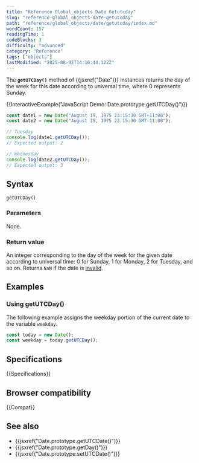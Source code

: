 ```yaml
---
title: "Reference Global_objects Date Getutcday"
slug: "reference-global_objects-date-getutcday"
path: "reference/global_objects/date/getutcday/index.md"
wordCount: 157
readingTime: 1
codeBlocks: 3
difficulty: "advanced"
category: "Reference"
tags: ["objects"]
lastModified: "2025-08-02T14:16:44.122Z"
---
```



The **`getUTCDay()`** method of {{jsxref("Date")}} instances returns the day of the week for this date according to universal time, where 0 represents Sunday.

{{InteractiveExample("JavaScript Demo: Date.prototype.getUTCDay()")}}

```js interactive-example
const date1 = new Date("August 19, 1975 23:15:30 GMT+11:00");
const date2 = new Date("August 19, 1975 23:15:30 GMT-11:00");

// Tuesday
console.log(date1.getUTCDay());
// Expected output: 2

// Wednesday
console.log(date2.getUTCDay());
// Expected output: 3
```

## Syntax

```js-nolint
getUTCDay()
```

### Parameters

None.

### Return value

An integer corresponding to the day of the week for the given date according to universal time: 0 for Sunday, 1 for Monday, 2 for Tuesday, and so on. Returns `NaN` if the date is [invalid](/en-US/docs/Web/JavaScript/Reference/Global_Objects/Date#the_epoch_timestamps_and_invalid_date).

## Examples

### Using getUTCDay()

The following example assigns the weekday portion of the current date to the variable `weekday`.

```js
const today = new Date();
const weekday = today.getUTCDay();
```

## Specifications

{{Specifications}}

## Browser compatibility

{{Compat}}

## See also

- {{jsxref("Date.prototype.getUTCDate()")}}
- {{jsxref("Date.prototype.getDay()")}}
- {{jsxref("Date.prototype.setUTCDate()")}}
